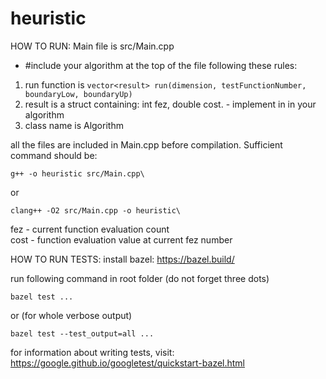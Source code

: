 # heuristic

HOW TO RUN:
Main file is src/Main.cpp
- #include your algorithm at the top of the file following these rules:
1. run function is ```vector<result> run(dimension, testFunctionNumber, boundaryLow, boundaryUp)```
2. result is a struct containing: int fez, double cost. - implement in in your algorithm
3. class name is Algorithm

all the files are included in Main.cpp before compilation. Sufficient command should be:

`g++ -o heuristic src/Main.cpp\`

or 

```clang++ -O2 src/Main.cpp -o heuristic\```


fez - current function evaluation count\
cost - function evaluation value at current fez number

HOW TO RUN TESTS:
install bazel: https://bazel.build/

run following command in root folder (do not forget three dots)

```
bazel test ...
```

or (for whole verbose output)

```
bazel test --test_output=all ...
```

for information about writing tests, visit: https://google.github.io/googletest/quickstart-bazel.html